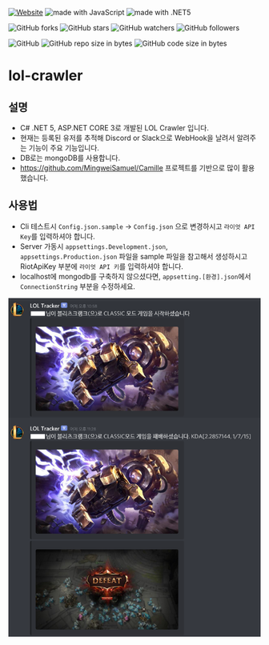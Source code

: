 [![Website](https://img.shields.io/website-up-down-green-red/http/shields.io.svg?label=elky-essay)](https://elky84.github.io)
<img src="https://img.shields.io/badge/made%20with-JavaScript-brightgreen.svg" alt="made with JavaScript">
<img src="https://img.shields.io/badge/made%20with-.NET 5-red.svg" alt="made with .NET5">

![GitHub forks](https://img.shields.io/github/forks/elky84/lol-crawler.svg?style=social&label=Fork)
![GitHub stars](https://img.shields.io/github/stars/elky84/lol-crawler.svg?style=social&label=Stars)
![GitHub watchers](https://img.shields.io/github/watchers/elky84/lol-crawler.svg?style=social&label=Watch)
![GitHub followers](https://img.shields.io/github/followers/elky84.svg?style=social&label=Follow)

![GitHub](https://img.shields.io/github/license/mashape/apistatus.svg)
![GitHub repo size in bytes](https://img.shields.io/github/repo-size/elky84/lol-crawler.svg)
![GitHub code size in bytes](https://img.shields.io/github/languages/code-size/elky84/lol-crawler.svg)

# lol-crawler

## 설명

* C# .NET 5, ASP.NET CORE 3로 개발된 LOL Crawler 입니다.
* 현재는 등록된 유저를 추적해 Discord or Slack으로 WebHook을 날려서 알려주는 기능이 주요 기능입니다.
* DB로는 mongoDB를 사용합니다.
* https://github.com/MingweiSamuel/Camille 프로젝트를 기반으로 많이 활용했습니다.

## 사용법

* Cli 테스트시 `Config.json.sample` -> `Config.json` 으로 변경하시고 `라이엇 API Key`를 입력하셔야 합니다.
* Server 가동시 `appsettings.Development.json`, `appsettings.Production.json` 파일을 sample 파일을 참고해서 생성하시고 RiotApiKey 부분에 `라이엇 API 키`를 입력하셔야 합니다.
* localhost에 mongodb를 구축하지 않으셨다면, `appsetting.[환경].json`에서 `ConnectionString` 부분을 수정하세요.

![lol-crawler](./lol-crawler.png)